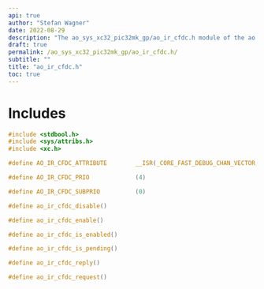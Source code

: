 ```yaml
---
api: true
author: "Stefan Wagner"
date: 2022-08-29
description: "The ao_sys_xc32_pic32mk_gp/ao_ir_cfdc.h module of the ao real-time operating system."
draft: true
permalink: /ao_sys_xc32_pic32mk_gp/ao_ir_cfdc.h/ 
subtitle: ""
title: "ao_ir_cfdc.h"
toc: true
---
```


# Includes

```c
#include <stdbool.h>
#include <sys/attribs.h>
#include <xc.h>
```

```c
#define AO_IR_CFDC_ATTRIBUTE        __ISR(_CORE_FAST_DEBUG_CHAN_VECTOR, IPL4SOFT)
```

```c
#define AO_IR_CFDC_PRIO             (4)
```

```c
#define AO_IR_CFDC_SUBPRIO          (0)
```

```c
#define ao_ir_cfdc_disable()
```

```c
#define ao_ir_cfdc_enable()
```

```c
#define ao_ir_cfdc_is_enabled()
```

```c
#define ao_ir_cfdc_is_pending()
```

```c
#define ao_ir_cfdc_reply()
```

```c
#define ao_ir_cfdc_request()
```

